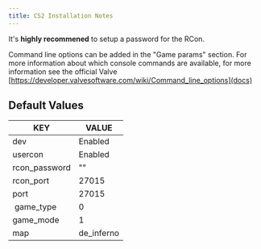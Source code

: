 ```yaml
---
title: CS2 Installation Notes
---
```


It's **highly recommened** to setup a password for the RCon.

Command line options can be added in the "Game params" section.
For more information about which console commands are available, for more information see the official Valve [https://developer.valvesoftware.com/wiki/Command_line_options](docs)

## Default Values

| KEY                                  | VALUE                                          |
| ------------------------------------ | ---------------------------------------------- |
| dev                                  | Enabled                                        |
| usercon                              | Enabled                                        |
| rcon_password                        | ""                                             |
| rcon_port                            | 27015                                          |
| port                                 | 27015                                          |
| game_type                            | 0                                              |
| game_mode                            | 1                                              |
| map                                  | de_inferno                                     |
